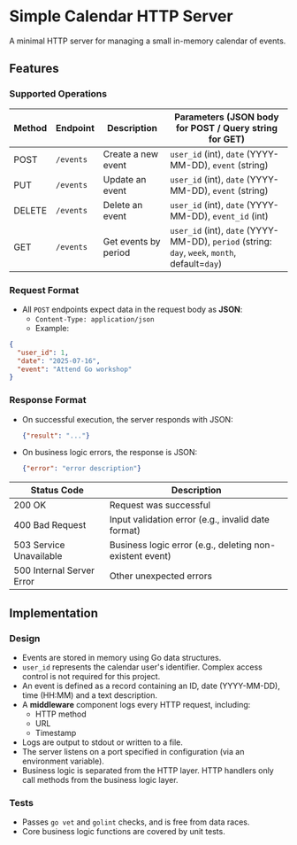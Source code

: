 # Simple Calendar HTTP Server

A minimal HTTP server for managing a small in-memory calendar of events.

## Features

### Supported Operations

| Method | Endpoint  | Description          | Parameters (JSON body for POST / Query string for GET)                                         |
| ------ | --------- | -------------------- | ---------------------------------------------------------------------------------------------- |
| POST   | `/events` | Create a new event   | `user_id` (int), `date` (YYYY-MM-DD), `event` (string)                                         |
| PUT    | `/events` | Update an event      | `user_id` (int), `date` (YYYY-MM-DD), `event` (string)                                         |
| DELETE | `/events` | Delete an event      | `user_id` (int), `date` (YYYY-MM-DD), `event_id` (int)                                         |
| GET    | `/events` | Get events by period | `user_id` (int), `date` (YYYY-MM-DD), `period` (string: `day`, `week`, `month`, default=`day`) |


### Request Format

- All `POST` endpoints expect data in the request body as **JSON**:
    - `Content-Type: application/json`
    - Example:

```json
{
  "user_id": 1,
  "date": "2025-07-16",
  "event": "Attend Go workshop"
}
```

### Response Format

- On successful execution, the server responds with JSON:
  ```json
  {"result": "..."}

- On business logic errors, the response is JSON:
  ```json
  {"error": "error description"}
  ```

| Status Code               | Description                                              |
|---------------------------|----------------------------------------------------------|
| 200 OK                    | Request was successful                                   |
| 400 Bad Request           | Input validation error (e.g., invalid date format)       |
| 503 Service Unavailable   | Business logic error (e.g., deleting non-existent event) |
| 500 Internal Server Error | Other unexpected errors                                  |

## Implementation

### Design

- Events are stored in memory using Go data structures.
- `user_id` represents the calendar user's identifier. Complex access control is not required for this project.
- An event is defined as a record containing an ID, date (YYYY-MM-DD), time (HH:MM) and a text description.
- A **middleware** component logs every HTTP request, including:
    - HTTP method
    - URL
    - Timestamp
- Logs are output to stdout or written to a file.
- The server listens on a port specified in configuration (via an environment variable).
- Business logic is separated from the HTTP layer. HTTP handlers only call methods from the business logic layer.

### Tests

- Passes `go vet` and `golint` checks, and is free from data races.
- Core business logic functions are covered by unit tests.
